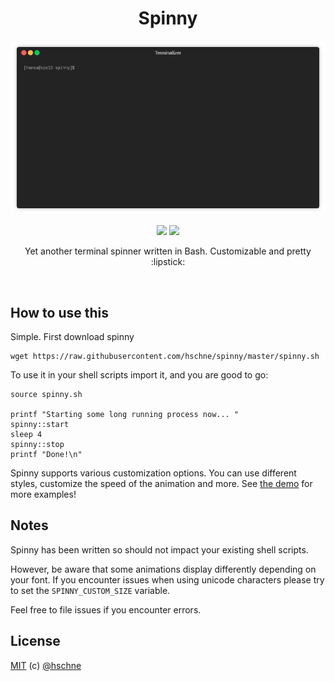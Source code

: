 <h1 align="center">Spinny</h1> 

<div align="center"><img src="demo.gif"/></div>

<p align="center">
<a href="https://forthebadge.com"><img src="https://forthebadge.com/images/badges/contains-cat-gifs.svg"></a>
<a href="https://forthebadge.com"><img src="https://forthebadge.com/images/badges/made-with-crayons.svg"></a>
</p>

<p align="center">Yet another terminal spinner written in Bash. Customizable and pretty :lipstick:</p>

<br>

## How to use this

Simple. First download spinny

```
wget https://raw.githubusercontent.com/hschne/spinny/master/spinny.sh
```

To use it in your shell scripts import it, and you are good to go: 

```
source spinny.sh

printf "Starting some long running process now... "
spinny::start
sleep 4
spinny::stop
printf "Done!\n"
```

Spinny supports various customization options. You can use different styles, customize the speed of the animation and more. See [the demo](demo.sh) for more examples!

## Notes 

Spinny has been written so should not impact your existing shell scripts. 

However, be aware that some animations display differently depending on your font. If you encounter issues when using unicode characters please try to set the `SPINNY_CUSTOM_SIZE` variable.

Feel free to file issues if you encounter errors. 

## License

[MIT](LICENSE) (c) [@hschne](https://github.com/hschne)
